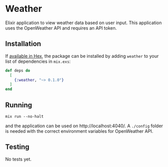 # Weather
Elixir application to view weather data based on user input. This application uses the OpenWeather API and requires an API token.

## Installation

If [available in Hex](https://hex.pm/docs/publish), the package can be installed
by adding `weather` to your list of dependencies in `mix.exs`:

```elixir
def deps do
  [
    {:weather, "~> 0.1.0"}
  ]
end
```

## Running
```
mix run --no-halt
```

and the application can be used on http://localhost:4040/. A `./config` folder is needed with the correct environment variables for OpenWeather API.

## Testing
No tests yet.

